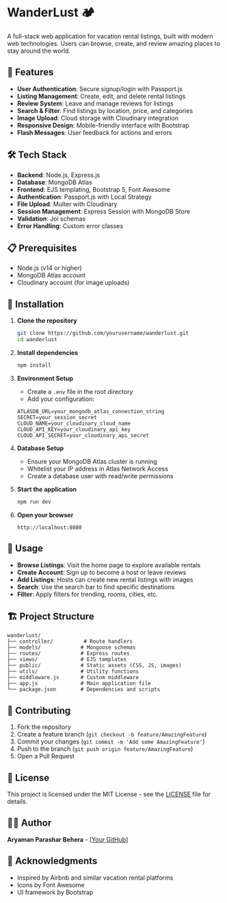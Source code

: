 # WanderLust 🏕️

A full-stack web application for vacation rental listings, built with modern web technologies. Users can browse, create, and review amazing places to stay around the world.

## 🚀 Features

- **User Authentication**: Secure signup/login with Passport.js
- **Listing Management**: Create, edit, and delete rental listings
- **Review System**: Leave and manage reviews for listings
- **Search & Filter**: Find listings by location, price, and categories
- **Image Upload**: Cloud storage with Cloudinary integration
- **Responsive Design**: Mobile-friendly interface with Bootstrap
- **Flash Messages**: User feedback for actions and errors

## 🛠️ Tech Stack

- **Backend**: Node.js, Express.js
- **Database**: MongoDB Atlas
- **Frontend**: EJS templating, Bootstrap 5, Font Awesome
- **Authentication**: Passport.js with Local Strategy
- **File Upload**: Multer with Cloudinary
- **Session Management**: Express Session with MongoDB Store
- **Validation**: Joi schemas
- **Error Handling**: Custom error classes

## 📋 Prerequisites

- Node.js (v14 or higher)
- MongoDB Atlas account
- Cloudinary account (for image uploads)

## 🔧 Installation

1. **Clone the repository**
   ```bash
   git clone https://github.com/yourusername/wanderlust.git
   cd wanderlust
   ```

2. **Install dependencies**
   ```bash
   npm install
   ```

3. **Environment Setup**
   - Create a `.env` file in the root directory
   - Add your configuration:
   ```env
   ATLASDB_URL=your_mongodb_atlas_connection_string
   SECRET=your_session_secret
   CLOUD_NAME=your_cloudinary_cloud_name
   CLOUD_API_KEY=your_cloudinary_api_key
   CLOUD_API_SECRET=your_cloudinary_api_secret
   ```

4. **Database Setup**
   - Ensure your MongoDB Atlas cluster is running
   - Whitelist your IP address in Atlas Network Access
   - Create a database user with read/write permissions

5. **Start the application**
   ```bash
   npm run dev
   ```

6. **Open your browser**
   ```
   http://localhost:8080
   ```

## 📖 Usage

- **Browse Listings**: Visit the home page to explore available rentals
- **Create Account**: Sign up to become a host or leave reviews
- **Add Listings**: Hosts can create new rental listings with images
- **Search**: Use the search bar to find specific destinations
- **Filter**: Apply filters for trending, rooms, cities, etc.

## 🏗️ Project Structure

```
wanderlust/
├── controller/          # Route handlers
├── models/             # Mongoose schemas
├── routes/             # Express routes
├── views/              # EJS templates
├── public/             # Static assets (CSS, JS, images)
├── utils/              # Utility functions
├── middleware.js       # Custom middleware
├── app.js              # Main application file
└── package.json        # Dependencies and scripts
```

## 🤝 Contributing

1. Fork the repository
2. Create a feature branch (`git checkout -b feature/AmazingFeature`)
3. Commit your changes (`git commit -m 'Add some AmazingFeature'`)
4. Push to the branch (`git push origin feature/AmazingFeature`)
5. Open a Pull Request

## 📄 License

This project is licensed under the MIT License - see the [LICENSE](LICENSE) file for details.

## 👨‍💻 Author

**Aryaman Parashar Behera** - [[Your GitHub](https://github.com/aryaman108)] 

## 🙏 Acknowledgments

- Inspired by Airbnb and similar vacation rental platforms
- Icons by Font Awesome
- UI framework by Bootstrap

